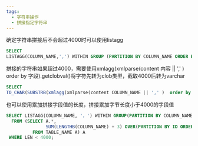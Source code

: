 ```yaml
---
tags:
  - 字符串操作
  - 拼接指定字符串
---
```


确定字符串拼接后不会超过4000时可以使用listagg
```sql
SELECT 
LISTAGG(COLUMN_NAME,',') WITHIN GROUP (PARTITION BY COLUMN_NAME ORDER BY COLUMN_NAME)
```
拼接的字符串如果超过4000，需要使用xmlagg(xmlparse(content  内容  || ',' )  order by 字段).getclobval()将字符先转为clob类型，截取4000后转为varchar
```sql
SELECT 
TO_CHAR(SUBSTRB(xmlagg(xmlparse(content COLUMN_NAME || ',' )  order by COLUNM_NAME).getclobval(),1,4000))
```
也可以使用累加拼接字段值的长度，拼接累加字节长度小于4000的字段值
```sql
SELECT LISTAGG(COLUMN_NAME, '，') WITHIN GROUP(PARTITION BY COLUMN_NAME ORDER BY COLUMN_NAME)
  FROM (SELECT A.*,
               SUM(LENGTHB(COLUMN_NAME) + 3) OVER(PARTITION BY ID ORDER BY COLUMN_NAME) - 3 LEN
          FROM TABLE_NAME A) A
 WHERE LEN < 4000;
```
